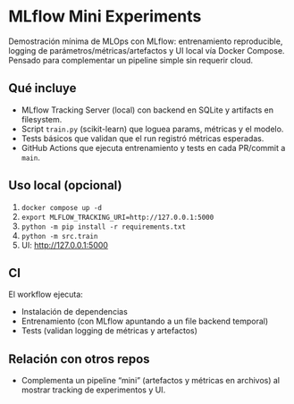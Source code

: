 # MLflow Mini Experiments

Demostración mínima de MLOps con MLflow: entrenamiento reproducible, logging de parámetros/métricas/artefactos y UI local vía Docker Compose. Pensado para complementar un pipeline simple sin requerir cloud.

## Qué incluye
- MLflow Tracking Server (local) con backend en SQLite y artifacts en filesystem.
- Script `train.py` (scikit-learn) que loguea params, métricas y el modelo.
- Tests básicos que validan que el run registró métricas esperadas.
- GitHub Actions que ejecuta entrenamiento y tests en cada PR/commit a `main`.

## Uso local (opcional)
1) `docker compose up -d`
2) `export MLFLOW_TRACKING_URI=http://127.0.0.1:5000`
3) `python -m pip install -r requirements.txt`
4) `python -m src.train`
5) UI: http://127.0.0.1:5000

## CI
El workflow ejecuta:
- Instalación de dependencias
- Entrenamiento (con MLflow apuntando a un file backend temporal)
- Tests (validan logging de métricas y artefactos)

## Relación con otros repos
- Complementa un pipeline “mini” (artefactos y métricas en archivos) al mostrar tracking de experimentos y UI.

